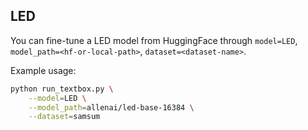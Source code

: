 ## LED

You can fine-tune a LED model from HuggingFace through ``model=LED``, ``model_path=<hf-or-local-path>``, ``dataset=<dataset-name>``. 

Example usage:

```bash
python run_textbox.py \
    --model=LED \
    --model_path=allenai/led-base-16384 \
    --dataset=samsum
```
